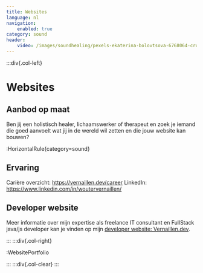 ```yaml
---
title: Websites
language: nl
navigation:
    enabled: true
category: sound
header:
    video: /images/soundhealing/pexels-ekaterina-bolovtsova-6768064-cropped.mp4
---
```


:::div{.col-left}

# Websites

## Aanbod op maat

Ben jij een holistisch healer, lichaamswerker of therapeut en zoek je iemand die goed aanvoelt wat jij in de wereld wil zetten en die jouw website kan bouwen?

:HorizontalRule{category=sound}

## Ervaring

Carière overzicht: https://vernaillen.dev/career
LinkedIn: https://www.linkedin.com/in/woutervernaillen/

## Developer website

Meer informatie over mijn expertise als freelance IT consultant en FullStack java/js developer kan je vinden op mijn [developer website: Vernaillen.dev](https://vernaillen.dev/).

:::
:::div{.col-right}

:WebsitePortfolio

:::
:::div{.col-clear}
:::

